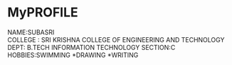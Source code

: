 # MyPROFILE
NAME:SUBASRI<BR>
COLLEGE : SRI KRISHNA COLLEGE OF ENGINEERING AND TECHNOLOGY
DEPT: B.TECH INFORMATION TECHNOLOGY
SECTION:C
HOBBIES:SWIMMING
*DRAWING
*WRITING
